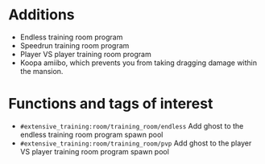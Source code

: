 # Additions
* Endless training room program
* Speedrun training room program
* Player VS player training room program
* Koopa amiibo, which prevents you from taking dragging damage within the mansion.

# Functions and tags of interest
* `#extensive_training:room/training_room/endless` Add ghost to the endless training room program spawn pool
* `#extensive_training:room/training_room/pvp` Add ghost to the player VS player training room program spawn pool
